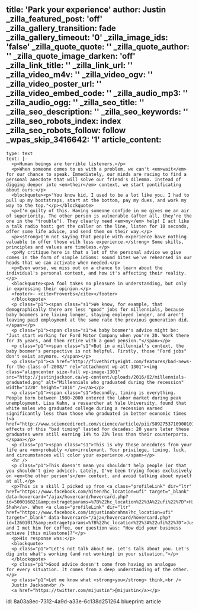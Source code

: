 title: 'Park your experience'
author: Justin
_zilla_featured_post: 'off'
_zilla_gallery_transition: fade
_zilla_gallery_timeout: '0'
_zilla_image_ids: 'false'
_zilla_quote_quote: ''
_zilla_quote_author: ''
_zilla_quote_image_darken: 'off'
_zilla_link_title: ''
_zilla_link_url: ''
_zilla_video_m4v: ''
_zilla_video_ogv: ''
_zilla_video_poster_url: ''
_zilla_video_embed_code: ''
_zilla_audio_mp3: ''
_zilla_audio_ogg: ''
_zilla_seo_title: ''
_zilla_seo_description: ''
_zilla_seo_keywords: ''
_zilla_seo_robots_index: index
_zilla_seo_robots_follow: follow
_wpas_skip_3416642: '1'
article_content:
  -
    type: text
    text: |-
      <p>Human beings are terrible listeners.</p>
      <p>When someone comes to us with a problem, we can't <em>wait</em> for our chance to speak. Immediately, our minds are racing to find a personal anecdote that will solve our friend's dilemma. Instead of digging deeper into <em>their</em> context, we start pontificating about ours:</p>
      <blockquote><p>"You know kid, I used to be a lot like you. I had to pull up my bootstraps, start at the bottom, pay my dues, and work my way to the top."</p></blockquote>
      <p>I'm guilty of this. Having someone confide in me gives me an air of superiority. The other person is vulnerable (after all, they're the one in the "trouble"). They clearly need <em>my</em> help! I act like a talk radio host: get the caller on the line, listen for 10 seconds, offer some life advice, and send them on their way.</p>
      <p><strong>I'm not saying that people with experience have nothing valuable to offer those with less experience.</strong> Some skills, principles and values are timeless.</p>
      <p>My critique here is that a lot of the personal advice we give comes in the form of simple idioms: sound bites we've rehearsed in our heads that we can activate when needed.</p>
      <p>Even worse, we miss out on a chance to learn about the individual's personal context, and how it's affecting their reality.</p>
      <blockquote><p>A fool takes no pleasure in understanding, but only in expressing their opinion.</p>
      <footer>- <cite>Proverbs</cite></footer>
      </blockquote>
      <p class="p1"><span class="s1">We know, for example, that demographically there are less "good" jobs for millennials, because baby boomers are living longer, staying employed longer, and aren't leaving paid employment at the same rate the previous generation did.</span></p>
      <p class="p1"><span class="s1">A baby boomer's advice might be: "Just start working for Ford Motor Company when you're 20. Work there for 35 years, and then retire with a good pension."</span></p>
      <p class="p1"><span class="s1">But in a millennial's context, the baby boomer's perspective is not helpful. Firstly, those "Ford jobs" don't exist anymore. </span></p>
      <p class="p1"><a href="http://fivethirtyeight.com/features/bad-news-for-the-class-of-2008/" rel="attachment wp-att-1301"><img class="aligncenter size-full wp-image-1301" src="http://justinjackson.ca/wp-content/uploads/2016/02/millennials-graduated.png" alt="Millennials who graduated during the recession" width="1220" height="1010" /></a></p>
      <p class="p1"><span class="s1">Secondly, timing is everything. People born between 1980-2000 entered the labor market during peak unemployment. Lisa Kahn, a researcher at Yale University, found that white males who graduated college during a recession earned significantly less than those who graduated in better economic times (<a href="http://www.sciencedirect.com/science/article/pii/S0927537109001018">source</a>). The effects of this "bad timing" lasted for decades: 20 years later these graduates were still earning 14% to 23% less than their counterparts.</span></p>
      <p class="p1"><span class="s1">This is why those anecdotes from your life are <em>probably </em>irrelevant. Your privilege, timing, luck, and circumstances will color your experience.</span></p>
      <hr />
      <p class="p1">This doesn't mean you shouldn't help people (or that you shouldn't give advice). Lately, I've been trying focus exclusively on <em>the other person's</em> context, and avoid talking about myself at all.</p>
      <p>This is a skill I picked up from <a class="profileLink" dir="ltr" href="https://www.facebook.com/hiten?hc_location=ufi" target="_blank" data-hovercard="/ajax/hovercard/hovercard.php?id=500016821&amp;extragetparams=%7B%22hc_location%22%3A%22ufi%22%7D">Hiten Shah</a>. When <a class="profileLink" dir="ltr" href="https://www.facebook.com/imjustinabrahms?hc_location=ufi" target="_blank" data-hovercard="/ajax/hovercard/hovercard.php?id=12601017&amp;extragetparams=%7B%22hc_location%22%3A%22ufi%22%7D">Justin</a> and I met him for coffee, our question was: "How did your business achieve [this milestone]?"</p>
      <p>His response was:</p>
      <blockquote>
      <p class="p1">"Let's not talk about me. Let's talk about you. Let's dig into what's working (and not working) in your situation."</p>
      </blockquote>
      <p class="p1">Good advice doesn't come from having an analogue for every situation. It comes from a deep understanding of the other.</p>
      <p class="p1">Let me know what <strong>you</strong> think,<br />
      Justin Jackson<br />
      <a href="https://twitter.com/mijustin">@mijustin</a></p>
id: 8a03a8ec-7312-4a9d-a33e-6c138d251264
blueprint: article
